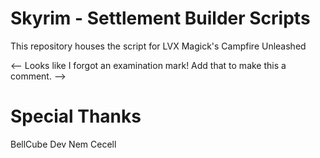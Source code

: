 # Skyrim - Settlement Builder Scripts

This repository houses the script for LVX Magick's Campfire Unleashed <!-- Uh oh! Wrong name! This needs changed! -->

<-- Looks like I forgot an examination mark! Add that to make this a comment. -->

# Special Thanks <!-- Request that I add links to their Nexus accounts -->

BellCube Dev <!-- Make a remark about this -->
Nem
Cecell
<!-- Probably Add More People -->
